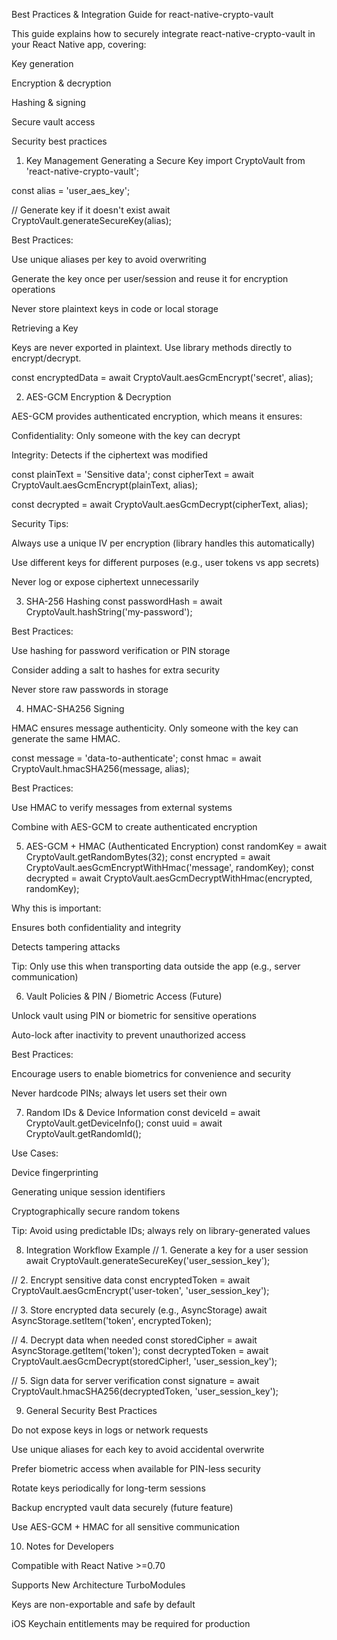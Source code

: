 Best Practices & Integration Guide for react-native-crypto-vault

This guide explains how to securely integrate react-native-crypto-vault in your React Native app, covering:

Key generation

Encryption & decryption

Hashing & signing

Secure vault access

Security best practices

1. Key Management
Generating a Secure Key
import CryptoVault from 'react-native-crypto-vault';

const alias = 'user_aes_key';

// Generate key if it doesn't exist
await CryptoVault.generateSecureKey(alias);


Best Practices:

Use unique aliases per key to avoid overwriting

Generate the key once per user/session and reuse it for encryption operations

Never store plaintext keys in code or local storage

Retrieving a Key

Keys are never exported in plaintext. Use library methods directly to encrypt/decrypt.

const encryptedData = await CryptoVault.aesGcmEncrypt('secret', alias);

2. AES-GCM Encryption & Decryption

AES-GCM provides authenticated encryption, which means it ensures:

Confidentiality: Only someone with the key can decrypt

Integrity: Detects if the ciphertext was modified

const plainText = 'Sensitive data';
const cipherText = await CryptoVault.aesGcmEncrypt(plainText, alias);

const decrypted = await CryptoVault.aesGcmDecrypt(cipherText, alias);


Security Tips:

Always use a unique IV per encryption (library handles this automatically)

Use different keys for different purposes (e.g., user tokens vs app secrets)

Never log or expose ciphertext unnecessarily

3. SHA-256 Hashing
const passwordHash = await CryptoVault.hashString('my-password');


Best Practices:

Use hashing for password verification or PIN storage

Consider adding a salt to hashes for extra security

Never store raw passwords in storage

4. HMAC-SHA256 Signing

HMAC ensures message authenticity. Only someone with the key can generate the same HMAC.

const message = 'data-to-authenticate';
const hmac = await CryptoVault.hmacSHA256(message, alias);


Best Practices:

Use HMAC to verify messages from external systems

Combine with AES-GCM to create authenticated encryption

5. AES-GCM + HMAC (Authenticated Encryption)
const randomKey = await CryptoVault.getRandomBytes(32);
const encrypted = await CryptoVault.aesGcmEncryptWithHmac('message', randomKey);
const decrypted = await CryptoVault.aesGcmDecryptWithHmac(encrypted, randomKey);


Why this is important:

Ensures both confidentiality and integrity

Detects tampering attacks

Tip: Only use this when transporting data outside the app (e.g., server communication)

6. Vault Policies & PIN / Biometric Access (Future)

Unlock vault using PIN or biometric for sensitive operations

Auto-lock after inactivity to prevent unauthorized access

Best Practices:

Encourage users to enable biometrics for convenience and security

Never hardcode PINs; always let users set their own

7. Random IDs & Device Information
const deviceId = await CryptoVault.getDeviceInfo();
const uuid = await CryptoVault.getRandomId();


Use Cases:

Device fingerprinting

Generating unique session identifiers

Cryptographically secure random tokens

Tip: Avoid using predictable IDs; always rely on library-generated values

8. Integration Workflow Example
// 1. Generate a key for a user session
await CryptoVault.generateSecureKey('user_session_key');

// 2. Encrypt sensitive data
const encryptedToken = await CryptoVault.aesGcmEncrypt('user-token', 'user_session_key');

// 3. Store encrypted data securely (e.g., AsyncStorage)
await AsyncStorage.setItem('token', encryptedToken);

// 4. Decrypt data when needed
const storedCipher = await AsyncStorage.getItem('token');
const decryptedToken = await CryptoVault.aesGcmDecrypt(storedCipher!, 'user_session_key');

// 5. Sign data for server verification
const signature = await CryptoVault.hmacSHA256(decryptedToken, 'user_session_key');

9. General Security Best Practices

Do not expose keys in logs or network requests

Use unique aliases for each key to avoid accidental overwrite

Prefer biometric access when available for PIN-less security

Rotate keys periodically for long-term sessions

Backup encrypted vault data securely (future feature)

Use AES-GCM + HMAC for all sensitive communication

10. Notes for Developers

Compatible with React Native >=0.70

Supports New Architecture TurboModules

Keys are non-exportable and safe by default

iOS Keychain entitlements may be required for production
